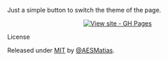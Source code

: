 Just a simple button to switch the theme of the page.
<div align="center">



[![View site - GH Pages](https://img.shields.io/badge/View_site-GH_Pages-2ea44f?style=for-the-badge)](https://aesmatias.github.io/Task-List/)

</div>
License

Released under [MIT](/LICENSE) by [@AESMatias](https://github.com/AESMatias).
